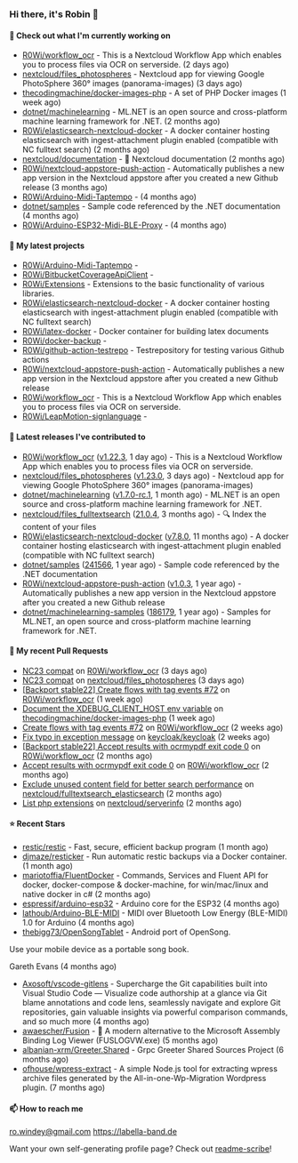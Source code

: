 ### Hi there, it's Robin 👋

#### 👷 Check out what I'm currently working on

- [R0Wi/workflow_ocr](https://github.com/R0Wi/workflow_ocr) - This is a Nextcloud Workflow App which enables you to process files via OCR on serverside. (2 days ago)
- [nextcloud/files_photospheres](https://github.com/nextcloud/files_photospheres) - Nextcloud app for viewing Google PhotoSphere 360° images (panorama-images) (3 days ago)
- [thecodingmachine/docker-images-php](https://github.com/thecodingmachine/docker-images-php) - A set of PHP Docker images (1 week ago)
- [dotnet/machinelearning](https://github.com/dotnet/machinelearning) - ML.NET is an open source and cross-platform machine learning framework for .NET. (2 months ago)
- [R0Wi/elasticsearch-nextcloud-docker](https://github.com/R0Wi/elasticsearch-nextcloud-docker) - A docker container hosting elasticsearch with ingest-attachment plugin enabled (compatible with NC fulltext search) (2 months ago)
- [nextcloud/documentation](https://github.com/nextcloud/documentation) - 📘 Nextcloud documentation (2 months ago)
- [R0Wi/nextcloud-appstore-push-action](https://github.com/R0Wi/nextcloud-appstore-push-action) - Automatically publishes a new app version in the Nextcloud appstore after you created a new Github release (3 months ago)
- [R0Wi/Arduino-Midi-Taptempo](https://github.com/R0Wi/Arduino-Midi-Taptempo) -  (4 months ago)
- [dotnet/samples](https://github.com/dotnet/samples) - Sample code referenced by the .NET documentation (4 months ago)
- [R0Wi/Arduino-ESP32-Midi-BLE-Proxy](https://github.com/R0Wi/Arduino-ESP32-Midi-BLE-Proxy) -  (4 months ago)

#### 🌱 My latest projects

- [R0Wi/Arduino-Midi-Taptempo](https://github.com/R0Wi/Arduino-Midi-Taptempo) - 
- [R0Wi/BitbucketCoverageApiClient](https://github.com/R0Wi/BitbucketCoverageApiClient) - 
- [R0Wi/Extensions](https://github.com/R0Wi/Extensions) - Extensions to the basic functionality of various libraries.
- [R0Wi/elasticsearch-nextcloud-docker](https://github.com/R0Wi/elasticsearch-nextcloud-docker) - A docker container hosting elasticsearch with ingest-attachment plugin enabled (compatible with NC fulltext search)
- [R0Wi/latex-docker](https://github.com/R0Wi/latex-docker) - Docker container for building latex documents
- [R0Wi/docker-backup](https://github.com/R0Wi/docker-backup) - 
- [R0Wi/github-action-testrepo](https://github.com/R0Wi/github-action-testrepo) - Testrepository for testing various Github actions
- [R0Wi/nextcloud-appstore-push-action](https://github.com/R0Wi/nextcloud-appstore-push-action) - Automatically publishes a new app version in the Nextcloud appstore after you created a new Github release
- [R0Wi/workflow_ocr](https://github.com/R0Wi/workflow_ocr) - This is a Nextcloud Workflow App which enables you to process files via OCR on serverside.
- [R0Wi/LeapMotion-signlanguage](https://github.com/R0Wi/LeapMotion-signlanguage) - 

#### 🔭 Latest releases I've contributed to

- [R0Wi/workflow_ocr](https://github.com/R0Wi/workflow_ocr) ([v1.22.3](https://github.com/R0Wi/workflow_ocr/releases/tag/v1.22.3), 1 day ago) - This is a Nextcloud Workflow App which enables you to process files via OCR on serverside.
- [nextcloud/files_photospheres](https://github.com/nextcloud/files_photospheres) ([v1.23.0](https://github.com/nextcloud/files_photospheres/releases/tag/v1.23.0), 3 days ago) - Nextcloud app for viewing Google PhotoSphere 360° images (panorama-images)
- [dotnet/machinelearning](https://github.com/dotnet/machinelearning) ([v1.7.0-rc.1](https://github.com/dotnet/machinelearning/releases/tag/v1.7.0-rc.1), 1 month ago) - ML.NET is an open source and cross-platform machine learning framework for .NET.
- [nextcloud/files_fulltextsearch](https://github.com/nextcloud/files_fulltextsearch) ([21.0.4](https://github.com/nextcloud/files_fulltextsearch/releases/tag/21.0.4), 3 months ago) - 🔍 Index the content of your files
- [R0Wi/elasticsearch-nextcloud-docker](https://github.com/R0Wi/elasticsearch-nextcloud-docker) ([v7.8.0](https://github.com/R0Wi/elasticsearch-nextcloud-docker/releases/tag/v7.8.0), 11 months ago) - A docker container hosting elasticsearch with ingest-attachment plugin enabled (compatible with NC fulltext search)
- [dotnet/samples](https://github.com/dotnet/samples) ([241566](https://github.com/dotnet/samples/releases/tag/241566), 1 year ago) - Sample code referenced by the .NET documentation
- [R0Wi/nextcloud-appstore-push-action](https://github.com/R0Wi/nextcloud-appstore-push-action) ([v1.0.3](https://github.com/R0Wi/nextcloud-appstore-push-action/releases/tag/v1.0.3), 1 year ago) - Automatically publishes a new app version in the Nextcloud appstore after you created a new Github release
- [dotnet/machinelearning-samples](https://github.com/dotnet/machinelearning-samples) ([186179](https://github.com/dotnet/machinelearning-samples/releases/tag/186179), 1 year ago) - Samples for ML.NET, an open source and cross-platform machine learning framework for .NET.

#### 🔨 My recent Pull Requests

- [NC23 compat](https://github.com/R0Wi/workflow_ocr/pull/78) on [R0Wi/workflow_ocr](https://github.com/R0Wi/workflow_ocr) (3 days ago)
- [NC23 compat](https://github.com/nextcloud/files_photospheres/pull/82) on [nextcloud/files_photospheres](https://github.com/nextcloud/files_photospheres) (3 days ago)
- [[Backport stable22] Create flows with tag events #72](https://github.com/R0Wi/workflow_ocr/pull/77) on [R0Wi/workflow_ocr](https://github.com/R0Wi/workflow_ocr) (1 week ago)
- [Document the XDEBUG_CLIENT_HOST env variable](https://github.com/thecodingmachine/docker-images-php/pull/276) on [thecodingmachine/docker-images-php](https://github.com/thecodingmachine/docker-images-php) (1 week ago)
- [Create flows with tag events #72](https://github.com/R0Wi/workflow_ocr/pull/74) on [R0Wi/workflow_ocr](https://github.com/R0Wi/workflow_ocr) (2 weeks ago)
- [Fix typo in exception message](https://github.com/keycloak/keycloak/pull/8831) on [keycloak/keycloak](https://github.com/keycloak/keycloak) (2 weeks ago)
- [[Backport stable22] Accept results with ocrmypdf exit code 0](https://github.com/R0Wi/workflow_ocr/pull/70) on [R0Wi/workflow_ocr](https://github.com/R0Wi/workflow_ocr) (2 months ago)
- [Accept results with ocrmypdf exit code 0](https://github.com/R0Wi/workflow_ocr/pull/69) on [R0Wi/workflow_ocr](https://github.com/R0Wi/workflow_ocr) (2 months ago)
- [Exclude unused content field for better search performance](https://github.com/nextcloud/fulltextsearch_elasticsearch/pull/171) on [nextcloud/fulltextsearch_elasticsearch](https://github.com/nextcloud/fulltextsearch_elasticsearch) (2 months ago)
- [List php extensions](https://github.com/nextcloud/serverinfo/pull/329) on [nextcloud/serverinfo](https://github.com/nextcloud/serverinfo) (2 months ago)

#### ⭐ Recent Stars

- [restic/restic](https://github.com/restic/restic) - Fast, secure, efficient backup program (1 month ago)
- [djmaze/resticker](https://github.com/djmaze/resticker) - Run automatic restic backups via a Docker container.  (1 month ago)
- [mariotoffia/FluentDocker](https://github.com/mariotoffia/FluentDocker) - Commands, Services and Fluent API for docker, docker-compose &amp; docker-machine, for win/mac/linux and native docker in c# (2 months ago)
- [espressif/arduino-esp32](https://github.com/espressif/arduino-esp32) - Arduino core for the ESP32 (4 months ago)
- [lathoub/Arduino-BLE-MIDI](https://github.com/lathoub/Arduino-BLE-MIDI) - MIDI over Bluetooth Low Energy (BLE-MIDI) 1.0 for Arduino (4 months ago)
- [thebigg73/OpenSongTablet](https://github.com/thebigg73/OpenSongTablet) - Android port of OpenSong.

Use your mobile device as a portable song book.

Gareth Evans (4 months ago)
- [Axosoft/vscode-gitlens](https://github.com/Axosoft/vscode-gitlens) - Supercharge the Git capabilities built into Visual Studio Code — Visualize code authorship at a glance via Git blame annotations and code lens, seamlessly navigate and explore Git repositories, gain valuable insights via powerful comparison commands, and so much more (4 months ago)
- [awaescher/Fusion](https://github.com/awaescher/Fusion) - 🧰 A modern alternative to the Microsoft Assembly Binding Log Viewer (FUSLOGVW.exe) (5 months ago)
- [albanian-xrm/Greeter.Shared](https://github.com/albanian-xrm/Greeter.Shared) - Grpc Greeter Shared Sources Project (6 months ago)
- [ofhouse/wpress-extract](https://github.com/ofhouse/wpress-extract) - A simple Node.js tool for extracting wpress archive files generated by the All-in-one-Wp-Migration Wordpress plugin. (7 months ago)

#### 📫 How to reach me
[ro.windey@gmail.com](mailto:ro.windey@gmailcom)
https://labella-band.de

Want your own self-generating profile page? Check out [readme-scribe](https://github.com/muesli/readme-scribe)!